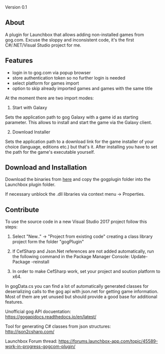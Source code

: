 Version 0.1

## About

A plugin for Launchbox that allows adding non-installed games from gog.com.
Excuse the sloppy and inconsistent code, it's the first C#/.NET/Visual Studio project for me.

## Features

- login in to gog.com via popup browser
- store authentication token so no further login is needed
- select platform for games import
- option to skip already imported games and games with the same title


At the moment there are two import modes:

1. Start with Galaxy

Sets the application path to gog Galaxy with a game id as starting parameter. This allows to install and start the game via the Galaxy client.

2. Download Installer

Sets the application path to a download link for the game installer of your choice (language, editions etc.) but that's it.
After installing you have to set the path for the game's executable yourself.


## Download and Installation

Download the binaries from [here](https://forums.launchbox-app.com/files/file/1283-gogcom-plugin/) and copy the gogplugin folder into the Launchbox plugin folder.

If necessary unblock the .dll libraries via context menu -> Properties.

## Contribute

To use the source code in a new Visual Studio 2017 project follow this steps:

1) Select "New.." -> "Project from existing code" creating a class library project form the folder "gogPlugin"

2) If CefSharp and Json.Net references are not added automatically, run the following command in the Package Manager Console: Update-Package -reinstall

3) In order to make CefSharp work, set your project and soution platform to x64.


In gogData.cs you can find a lot of automatically generated classes for deserializing calls to the gog api with json.net for getting game information. Most of them are yet unused but should provide a good base for additional features.

Unofficial gog API docuentation: https://gogapidocs.readthedocs.io/en/latest/

Tool for generating C# classes from json structures: http://json2csharp.com/


Launchbox Forum thread: https://forums.launchbox-app.com/topic/45589-work-in-progress-gogcom-plugin/
